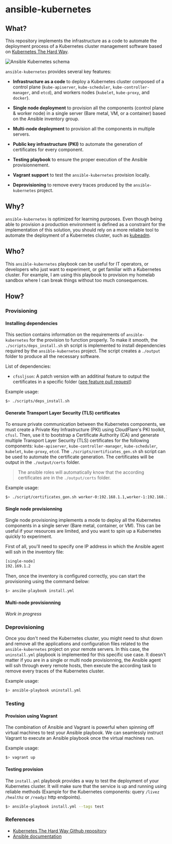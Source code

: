 # ansible-kubernetes

## What?

This repository implements the infrastructure as a code to automate the deployment process of a Kubernetes cluster management software based on [Kubernetes The Hard Way](https://github.com/kelseyhightower/kubernetes-the-hard-way).

![Ansible Kubernetes schema](./docs/img/ansible-kubernetes-schema.png)

`ansible-kubernetes` provides several key features:

* **Infrastructure as a code** to deploy a Kubernetes cluster composed of a control plane (`kube-apiserver`, `kube-scheduler`, `kube-controller-manager`, and `etcd`), and workers nodes (`kubelet`, `kube-proxy`, and `docker`).

* **Single node deployment** to provision all the components (control plane & worker node) in a single server (Bare metal, VM, or a container) based on the Ansible inventory group.

* **Multi-node deployment** to provision all the components in multiple servers.

* **Public key infrastructure (PKI)** to automate the generation of certificates for every component.

* **Testing playbook** to ensure the proper execution of the Ansible provisionnement.

* **Vagrant support** to test the `ansible-kubernetes` provision locally.

* **Deprovisioning** to remove every traces produced by the `ansible-kubernetes` project.

## Why?

`ansible-kubernetes` is optimized for learning purposes. Even though being able to provision a production environment is defined as a constraint for the implementation of this solution, you should rely on a more reliable tool to automate the deployment of a Kubernetes cluster, such as [kubeadm](https://kubernetes.io/docs/setup/production-environment/tools/kubeadm/create-cluster-kubeadm/).

## Who?

This `ansible-kubernetes` playbook can be useful for IT operators, or developers who just want to experiment, or get familiar with a Kubernetes cluster.
For example, I am using this playbook to provision my homelab sandbox where I can break things without too much consequences.

## How?

### Provisioning

#### Installing dependencies

This section contains information on the requirements of `ansible-kubernetes` for the provision to function properly. To make it smooth, the `./scripts/deps_install.sh` sh script is implemented to install dependencies required by the `ansible-kubernetes` project. The script creates a `./output` folder to produce all the necessary software.

List of dependencies:

* `cfssljson`: A patch version with an additinal feature to output the certificates in a specific folder ([see feature pull request](https://github.com/cloudflare/cfssl/pull/1278))

Example usage:
```bash
$> ./scripts/deps_install.sh
```

#### Generate Transport Layer Security (TLS) certificates

To ensure private communication between the Kubernetes components, we must create a Private Key Infrastructure (PKI) using CloudFlare's PKI toolkit, `cfssl`. Then, use it to bootstrap a Certificate Authority (CA) and generate multiple Transport Layer Security (TLS) certificates for the following components: `kube-apiserver`, `kube-controller-manager`, `kube-scheduler`, `kubelet`, `kube-proxy`, `etcd`. The `./scripts/certificates_gen.sh` sh script can be used to automate the certificate generation. The certificates will be output in the `./output/certs` folder.

> The ansible roles will automatically know that the according certificates are in the `./output/certs` folder.

Example usage:
```bash
$> ./script/certificates_gen.sh worker-0:192.168.1.1,worker-1:192.168.1.2,worker-3:192.168.1.2
```

#### Single node provisionning

Single node provisioning implements a mode to deploy all the Kubernetes components in a single server (Bare metal, container, or VM). This can be useful if your resources are limited, and you want to spin up a Kubernetes quickly to experiment.

First of all, you'll need to specify one IP address in which the Ansible agent will ssh in the inventory file:

```bash
[single-node]
192.169.1.2
```

Then, once the inventory is configured correctly, you can start the provisioning using the command below:
```bash
$> ansibe-playbook install.yml
```

#### Multi-node provisionning

_Work in progress_

### Deprovisioning

Once you don't need the Kubernetes cluster, you might need to shut down and remove all the applications and configuration files related to the `ansible-kubernetes` project on your remote servers. In this case, the `uninstall.yml` playbook is implemented for this specific use case. It doesn't matter if you are in a single or multi node provisionning, the Ansible agent will ssh through every remote hosts, then execute the according task to remove every traces of the Kubernetes cluster.

Example usage:
```bash
$> ansible-playbook uninstall.yml
```

### Testing

#### Provision using Vagrant

The combination of Ansible and Vagrant is powerful when spinning off virtual machines to test your Ansible playbook. We can seamlessly instruct Vagrant to execute an Ansible playbook once the virtual machines run.

Example usage:
```bash
$> vagrant up
```

#### Testing provision

The `install.yml` playbook provides a way to test the deployment of your Kubernetes cluster. It will make sure that the service is up and running using reliable methods (Example for the Kubernetes components: query `/livez` `/healthz` or `/readyz` http endpoints).

```bash
$> ansible-playbook install.yml --tags test
```

### References

* [Kubernetes The Hard Way Github repository](https://github.com/kelseyhightower/kubernetes-the-hard-way/blob/master/docs/04-certificate-authority.md)
* [Ansible documentation](docs.ansible.com)
